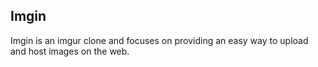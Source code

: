 ## Imgin

Imgin is an imgur clone and focuses on providing an easy way to upload and
host images on the web.
